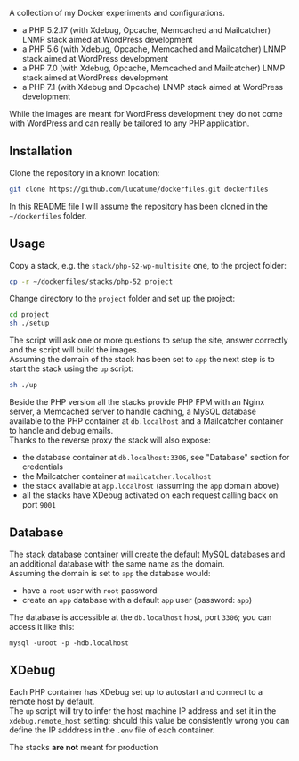 A collection of my Docker experiments and configurations.

* a PHP 5.2.17 (with Xdebug, Opcache, Memcached and Mailcatcher) LNMP stack aimed at WordPress development
* a PHP 5.6 (with Xdebug, Opcache, Memcached and Mailcatcher) LNMP stack aimed at WordPress development
* a PHP 7.0 (with Xdebug, Opcache, Memcached and Mailcatcher) LNMP stack aimed at WordPress development
* a PHP 7.1 (with Xdebug and Opcache) LNMP stack aimed at WordPress development

While the images are meant for WordPress development they do not come with WordPress and can really be tailored to any PHP application.

## Installation
Clone the repository in a known location:

```bash
git clone https://github.com/lucatume/dockerfiles.git dockerfiles
```

In this README file I will assume the repository has been cloned in the `~/dockerfiles` folder.

## Usage
Copy a stack, e.g. the `stack/php-52-wp-multisite` one, to the project folder:

```bash
cp -r ~/dockerfiles/stacks/php-52 project
```

Change directory to the `project` folder and set up the project:

```bash
cd project
sh ./setup
```

The script will ask one or more questions to setup the site, answer correctly and the script will build the images.  
Assuming the domain of the stack has been set to `app` the next step is to start the stack using the `up` script:

```bash
sh ./up
```

Beside the PHP version all the stacks provide PHP FPM with an Nginx server, a Memcached server to handle caching, a MySQL database available to the PHP container at `db.localhost` and a Mailcatcher container to handle and debug emails.  
Thanks to the reverse proxy the stack will also expose:

* the database container at `db.localhost:3306`, see "Database" section for credentials
* the Mailcatcher container at `mailcatcher.localhost`
* the stack available at `app.localhost` (assuming the `app` domain above)
* all the stacks have XDebug activated on each request calling back on port `9001`

## Database
The stack database container will create the default MySQL databases and an additional database with the same name as the domain.  
Assuming the domain is set to `app` the database would:

* have a `root` user with `root` password
* create an `app` database with a default `app` user (password: `app`)

The database is accessible at the `db.localhost` host, port `3306`; you can access it like this:

```shell
mysql -uroot -p -hdb.localhost
```

## XDebug
Each PHP container has XDebug set up to autostart and connect to a remote host by default.  
The `up` script will try to infer the host machine IP address and set it in the `xdebug.remote_host` setting; should this value be consistently wrong you can define the IP adddress in the `.env` file of each container.

The stacks **are not** meant for production